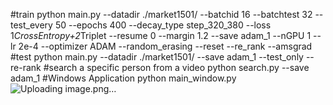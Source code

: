#train
python main.py --datadir ./market1501/ --batchid 16 --batchtest 32 --test_every 50 --epochs 400 --decay_type step_320_380 --loss 1*CrossEntropy+2*Triplet --resume 0 --margin 1.2 --save adam_1 --nGPU 1  --lr 2e-4 --optimizer ADAM --random_erasing --reset --re_rank --amsgrad
#test
python main.py --datadir ./market1501/ --save adam_1 --test_only --re-rank
#search a specific person from a video
python search.py --save adam_1
#Windows Application
python main_window.py
![Uploading image.png…]()
